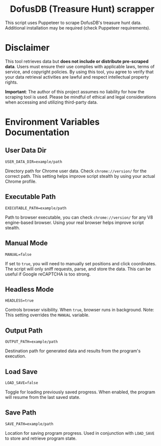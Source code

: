 <h1 align="center">DofusDB (Treasure Hunt) scrapper</h1>

This script uses Puppeteer to scrape DofusDB's treasure hunt data. Additional installation may be required (check Puppeteer requirements).

# Disclaimer

This tool retrieves data but **does not include or distribute pre-scraped data**. Users must ensure their use complies
with applicable laws, terms of service, and copyright policies. By using this tool, you agree to verify that your data
retrieval activities are lawful and respect intellectual property rights.

**Important**: The author of this project assumes no liability for how the scraping tool is used. Please be mindful of
ethical and legal considerations when accessing and utilizing third-party data.

# Environment Variables Documentation

## User Data Dir

```
USER_DATA_DIR=example/path
```

Directory path for Chrome user data. Check `chrome://version/` for the correct path. This setting helps improve script
stealth by using your actual Chrome profile.

## Executable Path

```
EXECUTABLE_PATH=example/path
```

Path to browser executable, you can check `chrome://version/` for any V8 engine-based browser. Using your real browser
helps improve script stealth.

## Manual Mode

```
MANUAL=false
```

If set to `true`, you will need to manually set positions and click coordinates. The script will only sniff requests,
parse, and store the data. This can be useful if Google reCAPTCHA is too strong.

## Headless Mode

```
HEADLESS=true
```

Controls browser visibility. When `true`, browser runs in background. Note: This setting overrides the `MANUAL`
variable.

## Output Path

```
OUTPUT_PATH=example/path
```

Destination path for generated data and results from the program's execution.

## Load Save

```
LOAD_SAVE=false
```

Toggle for loading previously saved progress. When enabled, the program will resume from the last saved state.

## Save Path

```
SAVE_PATH=example/path
```

Location for saving program progress. Used in conjunction with `LOAD_SAVE` to store and retrieve program state.
